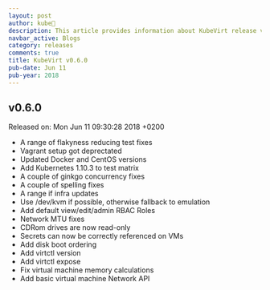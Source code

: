 ```yaml
---
layout: post
author: kube🤖
description: This article provides information about KubeVirt release v0.6.0 changes
navbar_active: Blogs
category: releases
comments: true
title: KubeVirt v0.6.0
pub-date: Jun 11
pub-year: 2018
---
```



## v0.6.0

Released on: Mon Jun 11 09:30:28 2018 +0200

- A range of flakyness reducing test fixes
- Vagrant setup got deprectated
- Updated Docker and CentOS versions
- Add Kubernetes 1.10.3 to test matrix
- A couple of ginkgo concurrency fixes
- A couple of spelling fixes
- A range if infra updates
- Use /dev/kvm if possible, otherwise fallback to emulation
- Add default view/edit/admin RBAC Roles
- Network MTU fixes
- CDRom drives are now read-only
- Secrets can now be correctly referenced on VMs
- Add disk boot ordering
- Add virtctl version
- Add virtctl expose
- Fix virtual machine memory calculations
- Add basic virtual machine Network API
